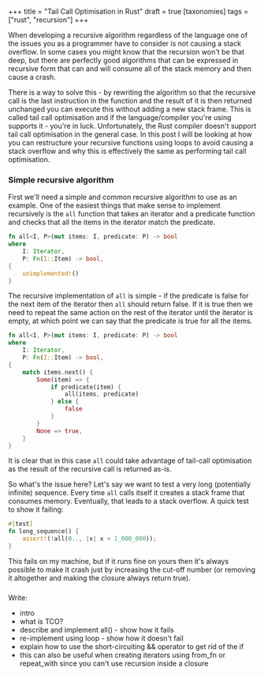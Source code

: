 +++
title = "Tail Call Optimisation in Rust"
draft = true
[taxonomies]
tags = ["rust", "recursion"]
+++

When developing a recursive algorithm regardless of the language one of the
issues you as a programmer have to consider is not causing a stack overflow.
In some cases you might know that the recursion won't be that deep, but there
are perfectly good algorithms that can be expressed in recursive form that
can and will consume all of the stack memory and then cause a crash.

There is a way to solve this - by rewriting the algorithm so that the recursive
call is the last instruction in the function and the result of it is then
returned unchanged you can execute this without adding a new stack frame. This
is called tail call optimisation and if the language/compiler you're using
supports it - you're in luck. Unfortunately, the Rust compiler doesn't support
tail call optimisation in the general case. In this post I will be looking at
how you can restructure your recursive functions using loops to avoid causing a
stack overflow and why this is effectively the same as performing tail call
optimisation.

### Simple recursive algorithm

First we'll need a simple and common recursive algorithm to use as an example.
One of the easiest things that make sense to implement recursively is the `all`
function that takes an iterator and a predicate function and checks that all
the items in the iterator match the predicate.

```rust
fn all<I, P>(mut items: I, predicate: P) -> bool
where
    I: Iterator,
    P: Fn(I::Item) -> bool,
{
    unimplemented!()
}
```

The recursive implementation of `all` is simple - if the predicate is false for
the next item of the iterator then `all` should return false. If it is true
then we need to repeat the same action on the rest of the iterator until the
iterator is empty, at which point we can say that the predicate is true for
all the items.

```rust
fn all<I, P>(mut items: I, predicate: P) -> bool
where
    I: Iterator,
    P: Fn(I::Item) -> bool,
{
    match items.next() {
        Some(item) => {
            if predicate(item) {
                all(items, predicate)
            } else {
                false
            }
        }
        None => true,
    }
}
```

It is clear that in this case `all` could take advantage of tail-call
optimisation as the result of the recursive call is returned as-is.

So what's the issue here? Let's say we want to test a very long (potentially
infinite) sequence. Every time `all` calls itself it creates a stack frame that
consumes memory. Eventually, that leads to a stack overflow. A quick test to
show it failing:


```rust
#[test]
fn long_sequence() {
    assert!(!all(0.., |x| x < 1_000_000));
}
```

This fails on my machine, but if it runs fine on yours then it's always
possible to make it crash just by increasing the cut-off number (or removing it
altogether and making the closure always return true).

### 

Write:
- intro
- what is TCO?
- describe and implement all() - show how it fails
- re-implement using loop - show how it doesn't fail
- explain how to use the short-circuiting && operator to get rid of the if
- this can also be useful when creating iterators using from_fn or repeat_with
  since you can't use recursion inside a closure
